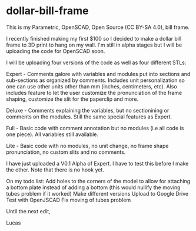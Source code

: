 dollar-bill-frame
=================

This is my Parametric, OpenSCAD, Open Source (CC BY-SA 4.0), bill frame.

I recently finished making my first $100 so I decided to make a dollar bill frame to 3D print to hang on my wall. I'm still in alpha stages but I will be uploading the code for OpenSCAD soon. 

I will be uploading four versions of the code as well as four different STLs:

Expert - Comments galore with variables and modules put into sections and sub-sections as organized by comments. Includes unit personalization so one can use other units other than mm (inches, centimeters, etc). Also includes feature to let the user customize the pronunciation of the frame shaping, customize the slit for the paperclip and more.
  
Deluxe - Comments explaining the variables, but no sectionining or comments on the modules. Still the same special features as Expert.

Full - Basic code with comment annotation but no modules (i.e all code is one piece). All variables still available.

Lite - Basic code with no modules, no unit change, no frame shape pronunciation, no custom slits and no comments. 


I have just uploaded a V0.1 Alpha of Expert. I have to test this before I make the other. Note that there is no hook yet.  

On my todo list:
  Add holes to the corners of the model to allow for attaching a bottom plate instead of adding a bottom (this would nullify the moving tubes problem if it worked)
  Make different versions
  Upload to Google Drive
  Test with OpenJSCAD
  Fix moving of tubes problem

Until the next edit,

Lucas
  





